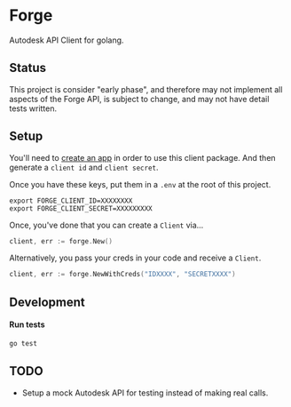 # Forge
Autodesk API Client for golang.

## Status
This project is consider "early phase", and therefore may not implement all
aspects of the Forge API, is subject to change, and may not have detail tests
written.

## Setup
You'll need to [create an
app](https://forge.autodesk.com/en/docs/oauth/v2/tutorials/create-app/) in
order to use this client package. And then generate a `client id` and `client
secret`.

Once you have these keys, put them in a `.env` at the root of this project.

```
export FORGE_CLIENT_ID=XXXXXXXX
export FORGE_CLIENT_SECRET=XXXXXXXXX
```

Once, you've done that you can create a `Client` via...

```go
client, err := forge.New()
```


Alternatively, you pass your creds in your code and receive a `Client`.

```go
client, err := forge.NewWithCreds("IDXXXX", "SECRETXXXX")
```

## Development

#### Run tests

```sh
go test
```

## TODO
 * Setup a mock Autodesk API for testing instead of making real calls.
